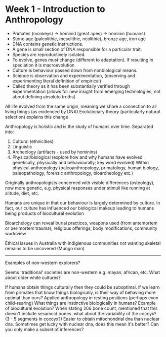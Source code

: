 <!-- SPDX-License-Identifier: zlib-acknowledgement -->
# Week 1 - Introduction to Anthropology
* Primates (monkeys) -> hominid (great apes) -> hominin (humans)
* Stone age (paleolithic, mesolithic, neolithic), bronze age, iron age
* DNA contains genetic instructions. 
* A gene is small section of DNA responsible for a particular trait.
* Species are reproductively isolated. 
* To evolve, genes must change (different to adaptation). If resulting in speciation it is macroevolution.
* Culture is behaviour passed down from nonbiological means. 
* Science is observation and experimentation, (observing and experimenting literal definition of empirical)
* Called theory as it has been substantially verified through experimentation (allows for new insight from emerging technologies; not about defining absolute truths)

All life evolved from the same origin, meaning we share a connection to all living things (as evidenced by DNA)
Evolutionary theory (particularly natural selection) explains this change

Anthropology is holistic and is the study of humans over time. 
Separated into:
1. Cultural (ethnicities)
2. Linguistic 
3. Archeology (artifacts - used by hominins) 
4. Physical/biological (explore how and why humans have evolved genetically, physically and behaviourally; key word evolved)
Within physical anthropology (paleoanthropology, primatology, human biology, paleopathology, forensic anthropology, bioarcheology etc.)

Originally anthropologists concerned with visible differences (osteology), now more genetic, e.g. physical responses under stimuli like running at alitude, diet, etc. 

Humans are unique in that our behaviour is largely determined by culture. 
In fact, our culture has influenced our biological makeup leading to humans being products of biocultural evolution

Bioarchelogy can reveal burial practices, weapons used (from antemortem or perimortem trauma), religious offerings, body modifications, community worldview

Ethical issues in Australia with indigienous communities not wanting skeletal remains to be uncovered (Mungo man)

-----------------------------------
Examples of non-western explorers?

Seems 'traditional' societies are non-western e.g. mayan, african, etc. What about older white cultures?

If humans obtain things culturally then they could be suboptimal. 
if we learn from primates that know things biologically, is their way of behaving more optimal than ours?
Applied anthropology in resting positions (perhaps even child-rearing) 
What things are instinctive biologically in humans?
Example of biocultural evolution?
When stating 206 bone count, mentioned that this doesn't include sesamoid bones. what about the variability of the coccyx? (3 - 5 segments in coccyx?)
Easier to obtain mitochondrial dna than nuclear dna. Sometimes get lucky with nuclear dna, does this mean it's better? Can you only make a subset of inferences?
